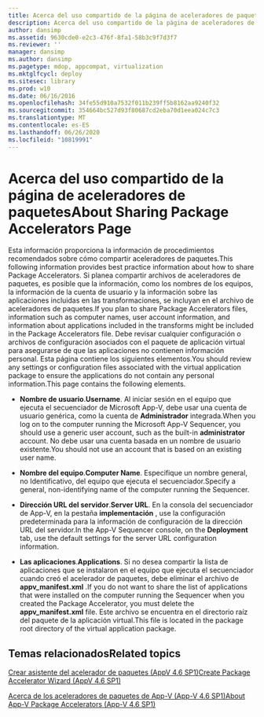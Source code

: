 ```yaml
---
title: Acerca del uso compartido de la página de aceleradores de paquetes
description: Acerca del uso compartido de la página de aceleradores de paquetes
author: dansimp
ms.assetid: 9630cde0-e2c3-476f-8fa1-58b3c9f7d3f7
ms.reviewer: ''
manager: dansimp
ms.author: dansimp
ms.pagetype: mdop, appcompat, virtualization
ms.mktglfcycl: deploy
ms.sitesec: library
ms.prod: w10
ms.date: 06/16/2016
ms.openlocfilehash: 34fe55d910a7532f011b239ff5b8162aa9240f32
ms.sourcegitcommit: 354664bc527d93f80687cd2eba70d1eea024c7c3
ms.translationtype: MT
ms.contentlocale: es-ES
ms.lasthandoff: 06/26/2020
ms.locfileid: "10819991"
---
```

# <span data-ttu-id="526e9-103">Acerca del uso compartido de la página de aceleradores de paquetes</span><span class="sxs-lookup"><span data-stu-id="526e9-103">About Sharing Package Accelerators Page</span></span>


<span data-ttu-id="526e9-104">Esta información proporciona la información de procedimientos recomendados sobre cómo compartir aceleradores de paquetes.</span><span class="sxs-lookup"><span data-stu-id="526e9-104">This following information provides best practice information about how to share Package Accelerators.</span></span> <span data-ttu-id="526e9-105">Si planea compartir archivos de aceleradores de paquetes, es posible que la información, como los nombres de los equipos, la información de la cuenta de usuario y la información sobre las aplicaciones incluidas en las transformaciones, se incluyan en el archivo de aceleradores de paquetes.</span><span class="sxs-lookup"><span data-stu-id="526e9-105">If you plan to share Package Accelerators files, information such as computer names, user account information, and information about applications included in the transforms might be included in the Package Accelerators file.</span></span> <span data-ttu-id="526e9-106">Debe revisar cualquier configuración o archivos de configuración asociados con el paquete de aplicación virtual para asegurarse de que las aplicaciones no contienen información personal. Esta página contiene los siguientes elementos.</span><span class="sxs-lookup"><span data-stu-id="526e9-106">You should review any settings or configuration files associated with the virtual application package to ensure the applications do not contain any personal information.This page contains the following elements.</span></span>

-   <span data-ttu-id="526e9-107">**Nombre de usuario**.</span><span class="sxs-lookup"><span data-stu-id="526e9-107">**Username**.</span></span> <span data-ttu-id="526e9-108">Al iniciar sesión en el equipo que ejecuta el secuenciador de Microsoft App-V, debe usar una cuenta de usuario genérica, como la cuenta de **Administrador** integrada.</span><span class="sxs-lookup"><span data-stu-id="526e9-108">When you log on to the computer running the Microsoft App-V Sequencer, you should use a generic user account, such as the built-in **administrator** account.</span></span> <span data-ttu-id="526e9-109">No debe usar una cuenta basada en un nombre de usuario existente.</span><span class="sxs-lookup"><span data-stu-id="526e9-109">You should not use an account that is based on an existing user name.</span></span>

-   <span data-ttu-id="526e9-110">**Nombre del equipo**.</span><span class="sxs-lookup"><span data-stu-id="526e9-110">**Computer Name**.</span></span> <span data-ttu-id="526e9-111">Especifique un nombre general, no Identificativo, del equipo que ejecuta el secuenciador.</span><span class="sxs-lookup"><span data-stu-id="526e9-111">Specify a general, non-identifying name of the computer running the Sequencer.</span></span>

-   <span data-ttu-id="526e9-112">**Dirección URL del servidor**.</span><span class="sxs-lookup"><span data-stu-id="526e9-112">**Server URL**.</span></span> <span data-ttu-id="526e9-113">En la consola del secuenciador de App-V, en la pestaña **implementación** , use la configuración predeterminada para la información de configuración de la dirección URL del servidor.</span><span class="sxs-lookup"><span data-stu-id="526e9-113">In the App-V Sequencer console, on the **Deployment** tab, use the default settings for the server URL configuration information.</span></span>

-   <span data-ttu-id="526e9-114">**Las aplicaciones**.</span><span class="sxs-lookup"><span data-stu-id="526e9-114">**Applications**.</span></span> <span data-ttu-id="526e9-115">Si no desea compartir la lista de aplicaciones que se instalaron en el equipo que ejecuta el secuenciador cuando creó el acelerador de paquetes, debe eliminar el archivo de **appv\_manifest.xml** .</span><span class="sxs-lookup"><span data-stu-id="526e9-115">If you do not want to share the list of applications that were installed on the computer running the Sequencer when you created the Package Accelerator, you must delete the **appv\_manifest.xml** file.</span></span> <span data-ttu-id="526e9-116">Este archivo se encuentra en el directorio raíz del paquete de la aplicación virtual.</span><span class="sxs-lookup"><span data-stu-id="526e9-116">This file is located in the package root directory of the virtual application package.</span></span>

## <span data-ttu-id="526e9-117">Temas relacionados</span><span class="sxs-lookup"><span data-stu-id="526e9-117">Related topics</span></span>


[<span data-ttu-id="526e9-118">Crear asistente del acelerador de paquetes (AppV 4.6 SP1)</span><span class="sxs-lookup"><span data-stu-id="526e9-118">Create Package Accelerator Wizard (AppV 4.6 SP1)</span></span>](create-package-accelerator-wizard--appv-46-sp1-.md)

[<span data-ttu-id="526e9-119">Acerca de los aceleradores de paquetes de App-V (App-V 4.6 SP1)</span><span class="sxs-lookup"><span data-stu-id="526e9-119">About App-V Package Accelerators (App-V 4.6 SP1)</span></span>](about-app-v-package-accelerators--app-v-46-sp1-.md)

 

 





